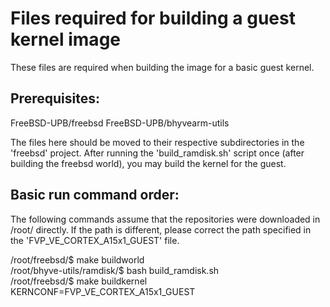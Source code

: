 Files required for building a guest kernel image
==========

These files are required when building the image for a basic guest kernel.

Prerequisites:
----------
FreeBSD-UPB/freebsd
FreeBSD-UPB/bhyvearm-utils

The files here should be moved to their respective subdirectories in the
'freebsd' project. After running the 'build_ramdisk.sh' script once (after building
the freebsd world), you may build the kernel for the guest.

Basic run command order:
------------
The following commands assume that the repositories were downloaded in /root/
directly. If the path is different, please correct the path specified in the
'FVP_VE_CORTEX_A15x1_GUEST' file.

/root/freebsd/$ make buildworld  
/root/bhyve-utils/ramdisk/$ bash build_ramdisk.sh  
/root/freebsd/$ make buildkernel KERNCONF=FVP_VE_CORTEX_A15x1_GUEST
